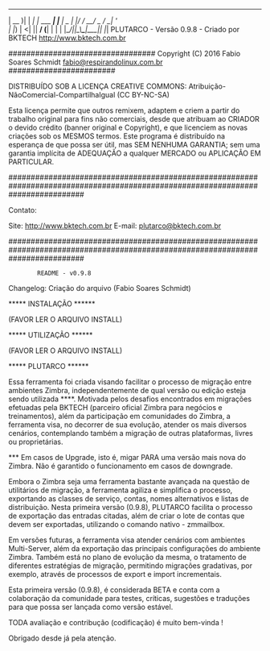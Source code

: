  ____  _    _            _
 | __ )| | _| |_ ___  ___| |__
 |  _ \| |/ / __/ _ \/ __| '_ \
 | |_) |   <| ||  __/ (__| | | |
 |____/|_|\_\\__\___|\___|_| |_|  PLUTARCO - Versão 0.9.8 - Criado por BKTECH <http://www.bktech.com.br>
 
################################# Copyright (C) 2016  Fabio Soares Schmidt <fabio@respirandolinux.com.br> ########################

DISTRIBUÍDO SOB A LICENÇA CREATIVE COMMONS: Atribuição-NãoComercial-CompartilhaIgual (CC BY-NC-SA)

Esta licença permite que outros remixem, adaptem e criem a partir do trabalho original para fins não comerciais, desde que atribuam
ao CRIADOR o devido crédito (banner original e Copyright), e que licenciem as novas criações sob os MESMOS termos. Este programa é 
distribuído na esperança de que possa ser útil, mas SEM NENHUMA GARANTIA; sem uma garantia implícita de ADEQUAÇÃO a qualquer MERCADO ou 
APLICAÇÃO EM PARTICULAR.
 
#################################################################################################################################
 
 Contato:
 
 Site: http://www.bktech.com.br
 E-mail: plutarco@bktech.com.br

#################################################################################################################################
										
			README - v0.9.8
												
Changelog: Criação do arquivo (Fabio Soares Schmidt)

 *****  INSTALAÇÃO ******
 
 (FAVOR LER O ARQUIVO INSTALL)
 
 ***** UTILIZAÇÃO  ******
 
 (FAVOR LER O ARQUIVO INSTALL)
  
  ***** PLUTARCO  ******

 Essa ferramenta foi criada visando facilitar o processo de migração entre ambientes Zimbra, independentemente de qual versão
 ou edição esteja sendo utilizada ****. Motivada pelos desafios encontrados em migrações efetuadas pela BKTECH (parceiro oficial Zimbra para negócios
 e treinamentos), além da participação em comunidades do Zimbra, a ferramenta visa, no decorrer de sua evolução, atender os mais diversos cenários, 
 contemplando também a migração de outras plataformas, livres ou proprietárias.
 
 *** Em casos de Upgrade, isto é, migar PARA uma versão mais nova do Zimbra. Não é garantido o funcionamento em casos de downgrade.
 
 Embora o Zimbra seja uma ferramenta bastante avançada na questão de utilitários de migração, a ferramenta agiliza e simplifica o processo,
 exportando as classes de serviço, contas, nomes alternativos e listas de distribuição. Nesta primeira versão (0.9.8), PLUTARCO facilita o processo
 de exportação das entradas citadas, além de criar o lote de contas que devem ser exportadas, utilizando o comando nativo - zmmailbox.
 
 Em versões futuras, a ferramenta visa atender cenários com ambientes Multi-Server, além da exportação das principais configurações do ambiente Zimbra.
 Também está no plano de evolução da mesma, o tratamento de diferentes estratégias de migração, permitindo migrações gradativas, por exemplo, através
 de processos de export e import incrementais. 
 
 Esta primeira versão (0.9.8), é considerada BETA e conta com a colaboração da comunidade para testes, críticas, sugestões e traduções para que possa ser 
 lançada como versão estável.
 
 TODA avaliação e contribução (codificação) é muito bem-vinda !
 
 Obrigado desde já pela atenção.
